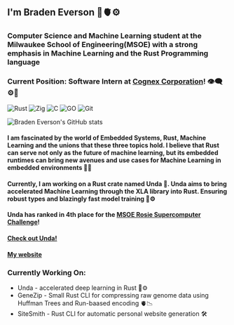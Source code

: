 ## I'm Braden Everson 🌱🫀⚙️
### Computer Science and Machine Learning student at the Milwaukee School of Engineering(MSOE) with a strong emphasis in Machine Learning and the Rust Programming language

### **Current Position**: Software Intern at [Cognex Corporation](https://www.cognex.com/)! 👁️‍🗨️⚙️🦀

![Rust](https://img.shields.io/badge/-Rust-333333?style=flat&logo=rust)
![Zig](https://img.shields.io/badge/-Zig-333333?style=flat&logo=zig)
![C](https://img.shields.io/badge/-C-333333?style=flat&logo=C)
![GO](https://img.shields.io/badge/-GO-333333?style=flat&logo=GO)
![Git](https://img.shields.io/badge/-Git-333333?style=flat&logo=git)

![Braden Everson's GitHub stats](https://github-readme-stats.vercel.app/api?username=BradenEverson&theme=prussian)
#### I am fascinated by the world of Embedded Systems, Rust, Machine Learning and the unions that these three topics hold. I believe that Rust can serve not only as the future of machine learning, but its embedded runtimes can bring new avenues and use cases for Machine Learning in embedded environments 🦀🦾

#### Currently, I am working on a Rust crate named Unda 🌊. Unda aims to bring accelerated Machine Learning through the XLA library into Rust. Ensuring robust types and blazingly fast model training 🧠⚙️

#### Unda has ranked in 4th place for the [MSOE Rosie Supercomputer Challenge](https://www.msoe.edu/rosie-challenge/)!

#### [Check out Unda!](https://crates.io/crates/unda)

#### [My website](https://bradeneverson.github.io)

### Currently Working On:

* Unda - accelerated deep learning in Rust 🧠⚙️
* GeneZip - Small Rust CLI for compressing raw genome data using Huffman Trees and Run-baased encoding 🫀📉
* SiteSmith - Rust CLI for automatic personal website generation 🛠️
